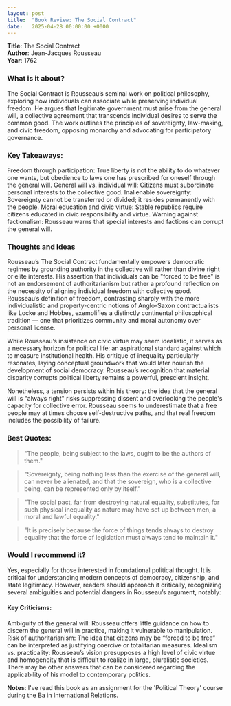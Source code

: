 ```yaml
---
layout: post
title:  "Book Review: The Social Contract"
date:   2025-04-28 00:00:00 +0000
---
```


**Title**: The Social Contract<br>
**Author**: Jean-Jacques Rousseau<br>
**Year**: 1762

### What is it about?
The Social Contract is Rousseau’s seminal work on political philosophy, exploring how individuals can associate while preserving individual freedom. He argues that legitimate government must arise from the general will, a collective agreement that transcends individual desires to serve the common good. The work outlines the principles of sovereignty, law-making, and civic freedom, opposing monarchy and advocating for participatory governance.

### Key Takeaways:
Freedom through participation: True liberty is not the ability to do whatever one wants, but obedience to laws one has prescribed for oneself through the general will.
General will vs. individual will: Citizens must subordinate personal interests to the collective good.
Inalienable sovereignty: Sovereignty cannot be transferred or divided; it resides permanently with the people.
Moral education and civic virtue: Stable republics require citizens educated in civic responsibility and virtue.
Warning against factionalism: Rousseau warns that special interests and factions can corrupt the general will.

### **Thoughts and Ideas**
Rousseau’s The Social Contract fundamentally empowers democratic regimes by grounding authority in the collective will rather than divine right or elite interests. His assertion that individuals can be "forced to be free" is not an endorsement of authoritarianism but rather a profound reflection on the necessity of aligning individual freedom with collective good. Rousseau’s definition of freedom, contrasting sharply with the more individualistic and property-centric notions of Anglo-Saxon contractualists like Locke and Hobbes, exemplifies a distinctly continental philosophical tradition — one that prioritizes community and moral autonomy over personal license.

While Rousseau’s insistence on civic virtue may seem idealistic, it serves as a necessary horizon for political life: an aspirational standard against which to measure institutional health. His critique of inequality particularly resonates, laying conceptual groundwork that would later nourish the development of social democracy. Rousseau’s recognition that material disparity corrupts political liberty remains a powerful, prescient insight.

Nonetheless, a tension persists within his theory: the idea that the general will is "always right" risks suppressing dissent and overlooking the people's capacity for collective error. Rousseau seems to underestimate that a free people may at times choose self-destructive paths, and that real freedom includes the possibility of failure.

### Best Quotes:
> "The people, being subject to the laws, ought to be the authors of them."

> "Sovereignty, being nothing less than the exercise of the general will, can never be alienated, and that the sovereign, who is a collective being, can be represented only by itself."

> "The social pact, far from destroying natural equality, substitutes, for such physical inequality as nature may have set up between men, a moral and lawful equality."

> "It is precisely because the force of things tends always to destroy equality that the force of legislation must always tend to maintain it."

### Would I recommend it?
Yes, especially for those interested in foundational political thought. It is critical for understanding modern concepts of democracy, citizenship, and state legitimacy. However, readers should approach it critically, recognizing several ambiguities and potential dangers in Rousseau’s argument, notably:

#### Key Criticisms:
Ambiguity of the general will: Rousseau offers little guidance on how to discern the general will in practice, making it vulnerable to manipulation.
Risk of authoritarianism: The idea that citizens may be “forced to be free” can be interpreted as justifying coercive or totalitarian measures.
Idealism vs. practicality: Rousseau’s vision presupposes a high level of civic virtue and homogeneity that is difficult to realize in large, pluralistic societies.
There may be other answers that can be considered regarding the applicability of his model to contemporary politics.

**Notes**: I've read this book as an assignment for the 'Political Theory' course during the Ba in International Relations.